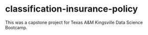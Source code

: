 # classification-insurance-policy
This was a capstone project for Texas A&amp;M Kingsville Data Science Bootcamp. 
